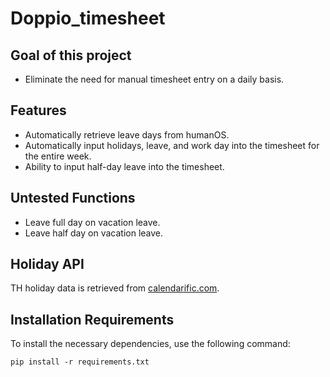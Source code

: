 # Doppio_timesheet
## Goal of this project
- Eliminate the need for manual timesheet entry on a daily basis.

## Features
- Automatically retrieve leave days from humanOS.
- Automatically input holidays, leave, and work day into the timesheet for the entire week.
- Ability to input half-day leave into the timesheet.

## Untested Functions
- Leave full day on vacation leave.
- Leave half day on vacation leave.

## Holiday API
TH holiday data is retrieved from [calendarific.com](https://calendarific.com).

## Installation Requirements
To install the necessary dependencies, use the following command:
```
pip install -r requirements.txt
```

